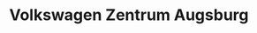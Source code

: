 ---
title: "Volkswagen Zentrum Augsburg"
url: /augsburg/volkswagen-zentrum-augsburg/
shop: Autohaus
---